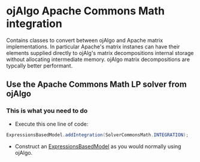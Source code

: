 # ojAlgo Apache Commons Math integration

Contains classes to convert between ojAlgo and Apache matrix implementations. In particular Apache's matrix instanes can have  their elements supplied directly to ojAlg's matrix decompositions internal storage without allocating intermediate memory. ojAlgo matrix decompositions are typcally better performant.

## Use the Apache Commons Math LP solver from ojAlgo

### This is what you need to do

* Execute this one line of code:
```java
ExpressionsBasedModel.addIntegration(SolverCommonsMath.INTEGRATION);
```
* Construct an [ExpressionsBasedModel](https://github.com/optimatika/ojAlgo/wiki/The-Diet-Problem) as you would normally using ojAlgo.

